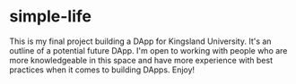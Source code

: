 # simple-life

This is my final project building a DApp for Kingsland University. It's an outline of a potential future DApp. I'm open to working with people who are more knowledgeable in this space and have more experience with best practices when it comes to building DApps. Enjoy!
